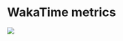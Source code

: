 # WakaTime metrics
<img src="https://wakatime.com/share/@pumkinisawesome/48b91dc7-c4a3-4bc6-b5c0-0d1d19f4587c.svg"/><!--<img src="https://wakatime.com/share/@pumkinisawesome/b39e22cd-14d6-4249-ba31-5c1e57144784.svg" width="50%"/>-->

<!--
**pumkinisawesome/pumkinisawesome** is a ✨ _special_ ✨ repository because its `README.md` (this file) appears on your GitHub profile.

Here are some ideas to get you started:

- 🔭 I’m currently working on ...
- 🌱 I’m currently learning ...
- 👯 I’m looking to collaborate on ...
- 🤔 I’m looking for help with ...
- 💬 Ask me about ...
- 📫 How to reach me: ...
- 😄 Pronouns: ...
- ⚡ Fun fact: ...
-->
